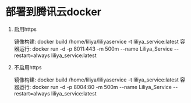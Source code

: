 
# 部署到腾讯云docker 

1. 启用https

    镜像构建: docker build /home/liliya/liliyaservice -t liliya_service:latest
    容器运行: docker run -d -p 8011:443 -m 500m --name Liliya_Service --restart=always liliya_service:latest

2. 不启用https
 
    镜像构建: docker build /home/liliya/liliyaservice -t liliya_service:latest
    容器运行: docker run -d -p 8004:80 -m 500m --name Liliya_Service --restart=always liliya_service:latest
